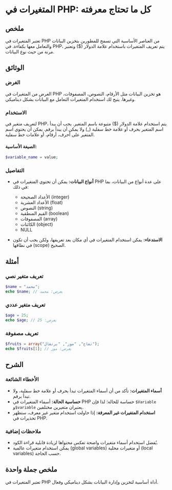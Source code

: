 <!--
Meta Description: # المتغيرات في PHP: كل ما تحتاج معرفته ## ملخص تعتبر المتغيرات في PHP من العناصر الأساسية التي تسمح للمطورين بتخزين البيانات والتعامل معها بكفاءة. في ...
Meta Keywords: php, المتغيرات, البيانات, استخدام, يمكن
-->

# المتغيرات في PHP: كل ما تحتاج معرفته

## ملخص
تعتبر المتغيرات في PHP من العناصر الأساسية التي تسمح للمطورين بتخزين البيانات والتعامل معها بكفاءة. في PHP، يتم تعريف المتغيرات باستخدام علامة الدولار ($) وتعتبر مرنة من حيث نوع البيانات.

## الوثائق
### الغرض
الغرض من المتغيرات في PHP هو تخزين البيانات مثل الأرقام، النصوص، المصفوفات، وغيرها. يتيح لك استخدام المتغيرات التعامل مع البيانات بشكل ديناميكي.

### الاستخدام
لتعريف متغير في PHP، يتم استخدام علامة الدولار ($) متبوعة باسم المتغير. يجب أن يبدأ اسم المتغير بحرف أو علامة خط سفلية (_) ولا يمكن أن يبدأ برقم. يمكن أن يحتوي اسم المتغير على أحرف، أرقام، أو علامات خط سفلية.

#### الصيغة الأساسية:
```php
$variable_name = value;
```

### التفاصيل
- **أنواع البيانات:** يمكن أن تحتوي المتغيرات في PHP على عدة أنواع من البيانات، بما في ذلك:
  - الأعداد الصحيحة (integer)
  - الأعداد العشرية (float)
  - النصوص (string)
  - القيم المنطقية (boolean)
  - المصفوفات (array)
  - الكائنات (object)
  - NULL

- **الاستدعاء:** يمكن استخدام المتغيرات في أي مكان بعد تعريفها، ولكن يجب أن تكون في نطاقها (scope) الصحيح.

## أمثلة
### تعريف متغير نصي
```php
$name = "محمد";
echo $name; // يعرض: محمد
```

### تعريف متغير عددي
```php
$age = 25;
echo $age; // يعرض: 25
```

### تعريف مصفوفة
```php
$fruits = array("تفاح", "موز", "برتقال");
echo $fruits[1]; // يعرض: موز
```

## الشرح
### الأخطاء الشائعة
- **أسماء المتغيرات:** تأكد من أن أسماء المتغيرات تبدأ بحرف أو علامة خط سفلية، ولا تبدأ برقم.
- **حساسية الحالة:** أسماء المتغيرات في PHP حساسة للحالة؛ لذا فإن `$Variable` و`$variable` يعتبران متغيرين مختلفين.
- **استخدام المتغيرات غير المعرفة:** إذا حاولت استخدام متغير غير معرف، ستظهر تحذيرات في PHP.

### ملاحظات إضافية
- يُفضل استخدام أسماء متغيرات واضحة تعكس محتواها لزيادة قابلية قراءة الكود.
- يمكن استخدام متغيرات عالمية (global variables) أو متغيرات محلية (local variables) حسب الحاجة.

## ملخص جملة واحدة
تعتبر المتغيرات في PHP أداة أساسية لتخزين وإدارة البيانات بشكل ديناميكي وفعال.
